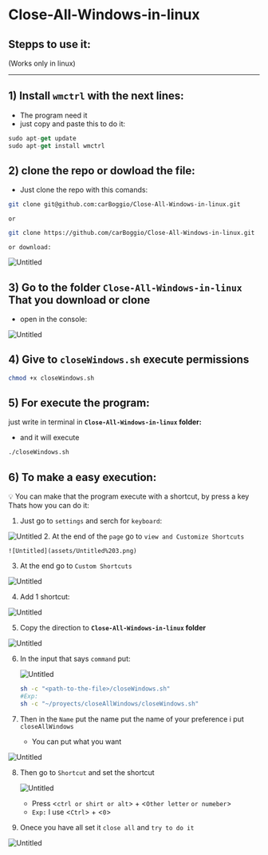 # Close-All-Windows-in-linux


## Stepps to use it:

(Works only in linux)

---

## 1) Install `wmctrl` with the next lines:

- The program need it
- just copy and paste this to do it:

```jsx
sudo apt-get update
sudo apt-get install wmctrl
```

## 2) clone the repo or dowload the file:

- Just clone the repo with this comands:

```bash
git clone git@github.com:carBoggio/Close-All-Windows-in-linux.git
```

`or`

```bash
git clone https://github.com/carBoggio/Close-All-Windows-in-linux.git
```

`or download:`

![Untitled](assets/Untitled.png)

## 3) Go to the folder **`Close-All-Windows-in-linux` That you download or clone**

- open in the console:

![Untitled](assets/Untitled%201.png)

## 4) Give to `closeWindows.sh` execute permissions

```bash
chmod +x closeWindows.sh
```

## 5) For execute the program:

just write in terminal in **`Close-All-Windows-in-linux` folder:**

- and it will execute

```bash
./closeWindows.sh
```

## 6) To make a easy execution:

<aside>
💡 You can make that the program execute with a shortcut, by press a key
Thats how you can do it:

</aside>

1. Just  go to `settings` and serch for `keyboard`:

![Untitled](assets/Untitled%202.png)
2. At the end of the `page` go to `view and Customize Shortcuts`
    
    ![Untitled](assets/Untitled%203.png)
    

3. At the end go to `Custom Shortcuts`

![Untitled](assets/Untitled%204.png)

4. Add 1 shortcut:

![Untitled](assets/Untitled%205.png)

5. Copy the direction to **`Close-All-Windows-in-linux` folder**

![Untitled](assets/Untitled%206.png)

6. In the input that says `command` put:
    
    ![Untitled](assets/Untitled%207.png)
    
    ```bash
    sh -c "<path-to-the-file>/closeWindows.sh"
    #Exp:
    sh -c "~/proyects/closeAllWindows/closeWindows.sh"
    ```
    
7. Then in the `Name` put the name put the name of your preference i put `closeAllWindows`
    - You can put what you want

![Untitled](assets/Untitled%208.png)

8. Then go to `Shortcut` and set the shortcut
    
    ![Untitled](assets/Untitled%209.png)
    
    - Press <`ctrl or shirt or alt`> + <`Other letter` `or numeber`>
    - `Exp:` I use <`Ctrl`> + <`0`>
    
9. Onece you have all set it `close all` and `try to do it` 

![Untitled](assets/Untitled%2010.png)
